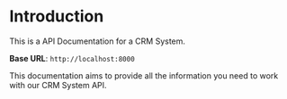 # Introduction

This is a API Documentation for a CRM System.

<aside>
    <strong>Base URL</strong>: <code>http://localhost:8000</code>
</aside>

This documentation aims to provide all the information you need to work with our CRM System API.

